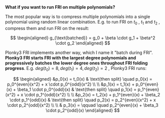 **What if you want to run FRI on multiple polynomials?**


The most popular way is to compress multiple polynomials into a single polynomial using random linear combination. E.g. to run FRI on $t_0$ , $t_1$ and $t_2$ , compress them and run FRI on the result:

$$
\begin{aligned}
g_{\text{batched}} = g_0 + \beta \cdot g_1 + \beta^2 \cdot g_2
\end{aligned}
$$


Plonky3 FRI implements another way, which I name it "batch during FRI". **Plonky3 FRI starts FRI with the largest degree polynomials and progressively batches the lower degree ones throughout FRI folding progress**. E.g. $deg(t_0) = 8, deg(t_1) = 4, deg(t_2) = 2$ , Plonky3 FRI runs:


$$
\begin{aligned}
&p_0(x) = t_0(x) & \text{then split} \quad p_0(x) = p_0^{even}(x^2) + x \cdot p_0^{odd}(x^2) \\ \\
&p_1(x) = t_1(x) + p_0^{even}(x) + \beta_1 \cdot p_0^{odd}(x) & \text{then split}  \quad p_1(x) = p_1^{even}(x^2) + x \cdot p_1^{odd}(x^2) \\ \\
&p_2(x) = t_2(x) + p_1^{even}(x) + \beta_2 \cdot p_1^{odd}(x) & \text{then split}  \quad p_2(x) = p_2^{even}(x^2) + x \cdot p_2^{odd}(x^2) \\ \\
& p_3(x) = \qquad \quad p_2^{even}(x) + \beta_3 \cdot p_2^{odd}(x) 
\end{aligned}
$$
